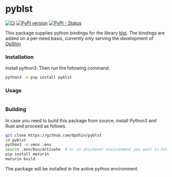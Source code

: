 pyblst
=======
[![CI](https://github.com/OpShin/pyblst/actions/workflows/CI.yml/badge.svg)](https://github.com/OpShin/pyblst/actions/workflows/CI.yml)
[![PyPI version](https://badge.fury.io/py/pyblst.svg)](https://pypi.org/project/pyblst/)
[![PyPI - Status](https://img.shields.io/pypi/status/pyblst.svg)](https://pypi.org/project/pyblst/)

This package supplies python bindings for the library [blst](https://github.com/supranational/blst).
The bindings are added on a per-need basis, currently only serving the development of [OpShin](https://github.com/opshin)


### Installation

Install python3. Then run the following command.

```bash
python3 -m pip install pyblst
```

### Usage


```python


```

### Building

In case you need to build this package from source, install Python3 and Rust and proceed as follows.

```bash
git clone https://github.com/OpShin/pyblst
cd pyblst
python3 -m venv .env
source .env/bin/activate  # or in whichever environment you want to have it installed
pip install maturin
maturin build
```

The package will be installed in the active python environment.
